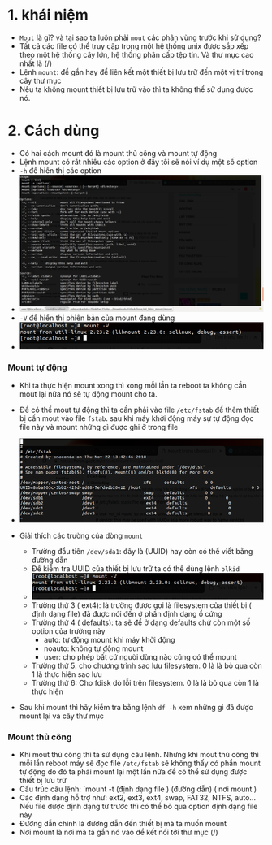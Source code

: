 # 1. khái niệm
- `Mout` là gì? và tại sao ta luôn phải `mout` các phân vùng trước khi sử dụng? 
- Tất cả các file có thể truy cập trong một hệ thống unix được sắp xếp theo một hệ thống cây lớn, hệ thống phân cấp tệp tin. Và thư mục cao nhất là (/)
- Lệnh `mount`: để gắn hay để liên kết một thiết bị lưu trữ đến một vị trí trong cây thư mục 
- Nếu ta không mount thiết bị lưu trữ vào thì ta không thể sử dụng được nó. 
# 2. Cách dùng
- Có hai cách mount đó là mount thủ công và mount tự động
- Lệnh mount có rất nhiều các option ở đây tôi sẽ nói ví dụ một số option
- `-h` để hiển thị các option
- ![](https://github.com/duckmak14/linux/blob/master/dd_fdisk_mount/mount/Screenshot%20from%202018-11-29%2014-41-08.png)
- `-V` để hiển thị phiên bản của mount đang dùng 
- ![](https://github.com/duckmak14/linux/blob/master/dd_fdisk_mount/mount/Screenshot%20from%202018-11-29%2014-39-36.png)
### Mount tự động 
- Khi ta thực hiện mount xong thì xong mỗi lần ta reboot ta không cần mout lại nữa nó sẽ tự động mount cho ta. 
- Để có thể mout tự động thì ta cần phải vào file `/etc/fstab` để thêm thiết bị cần mout vào file `fstab`. sau khi máy khởi động máy sự tự động đọc file này và mount những gì được ghi ở trong file 
- ![](https://github.com/duckmak14/linux/blob/master/dd_fdisk_mount/mount/Screenshot%20from%202018-11-29%2014-49-03.png)
- Giải thích các trường của dòng `mount`
    - Trường đầu tiên `/dev/sda1`: đây là (UUID) hay còn có thể viết bằng đường dẫn
    - Để kiểm tra UUID của thiết bị lưu trữ ta có thể dùng lệnh `blkid`
    - ![](https://github.com/duckmak14/linux/blob/master/dd_fdisk_mount/mount/Screenshot%20from%202018-11-29%2014-39-36.png) 
    - Trường thứ 3 ( ext4): là trường được gọi là filesystem của thiết bị ( định dạng file) đã được nói đến ở phần định dạng ổ cứng 
    - Trường thứ 4 ( defaults): ta  sẽ để ở dạng defaults chứ còn một số option của trường này 
        - auto: tự động mount khi máy khởi động 
        - noauto: không tự động mount 
        - user: cho phép bất cứ người dùng nào cũng có thể mount 
    - Trường thứ 5: cho chương trình sao lưu filesystem. 0 là là bỏ qua còn 1 là thực hiện sao lưu 
    - Trường thứ 6: Cho fdisk dò lỗi trên filesystem. 0 là là bỏ qua còn 1 là thực hiện 

- Sau khi mount thì hãy kiểm tra bằng lệnh `df -h` xem những gì đã được mount lại và cây thư mục 

### Mount thủ công 
- Khi mout thủ công thì ta sử dụng câu lệnh. Nhưng khi mout thủ công thì mỗi lần reboot máy sẽ đọc file `/etc/fstab`
sẽ không thấy có phần mount tự động do đó ta phải mount lại một lần nữa để có thể sử dụng được thiết bị lưu trữ
- Cấu trúc câu lệnh: `mount -t (định dạng file ) (đường dẫn) ( nơi mount )
- Các định dạng hỗ trợ như: ext2, ext3, ext4, swap, FAT32, NTFS, auto... Nếu file được định dạng từ trước thì có thể bỏ qua option định dạng file này 
- Đường dẫn chính là đường dẫn đến thiết bị mà ta muốn mount
- Nơi mount là nơi mà ta gắn nó vào để kết nối tới thư mục (/)